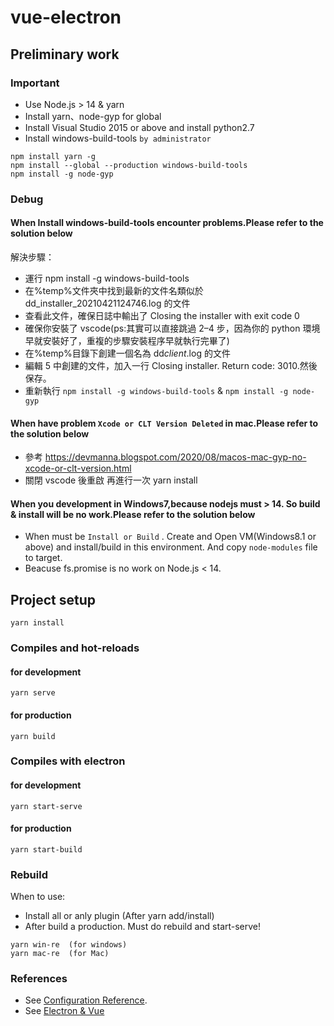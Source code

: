 # vue-electron

## Preliminary work

### Important

- Use Node.js > 14 & yarn
- Install yarn、node-gyp for global
- Install Visual Studio 2015 or above and install python2.7
- Install windows-build-tools `by administrator`

```
npm install yarn -g
npm install --global --production windows-build-tools
npm install -g node-gyp
```

### Debug

#### When Install windows-build-tools encounter problems.Please refer to the solution below

解決步驟：

- 運行 npm install -g windows-build-tools
- 在%temp%文件夾中找到最新的文件名類似於 dd_installer_20210421124746.log 的文件
- 查看此文件，確保日誌中輸出了 Closing the installer with exit code 0
- 確保你安裝了 vscode(ps:其實可以直接跳過 2–4 步，因為你的 python 環境早就安裝好了，重複的步驟安裝程序早就執行完畢了)
- 在%temp%目錄下創建一個名為 dd*client*.log 的文件
- 編輯 5 中創建的文件，加入一行 Closing installer. Return code: 3010.然後保存。
- 重新執行 `npm install -g windows-build-tools` & `npm install -g node-gyp`

#### When have problem `Xcode or CLT Version Deleted` in mac.Please refer to the solution below

- 參考 https://devmanna.blogspot.com/2020/08/macos-mac-gyp-no-xcode-or-clt-version.html
- 關閉 vscode 後重啟 再進行一次 yarn install

#### When you development in Windows7,because nodejs must > 14. So build & install will be no work.Please refer to the solution below

- When must be `Install or Build` . Create and Open VM(Windows8.1 or above) and install/build in this environment. And copy `node-modules` file to target.
- Beacuse fs.promise is no work on Node.js < 14.

## Project setup

```
yarn install
```

### Compiles and hot-reloads

#### for development

```
yarn serve
```

#### for production

```
yarn build
```

### Compiles with electron

#### for development

```
yarn start-serve
```

#### for production

```
yarn start-build
```

### Rebuild

When to use:

- Install all or anly plugin (After yarn add/install)
- After build a production. Must do rebuild and start-serve!

```
yarn win-re  (for windows)
yarn mac-re  (for Mac)
```

### References

- See [Configuration Reference](https://cli.vuejs.org/config/).
- See [Electron & Vue](https://ithelp.ithome.com.tw/articles/10254290)
